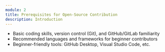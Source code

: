 ```yaml
---
module: 2
title: Prerequisites for Open-Source Contribution
description: Introduction
---
```


* Basic coding skills, version control (Git), and GitHub/GitLab familiarity
* Recommended languages and frameworks for beginner contributors
* Beginner-friendly tools: GitHub Desktop, Visual Studio Code, etc.